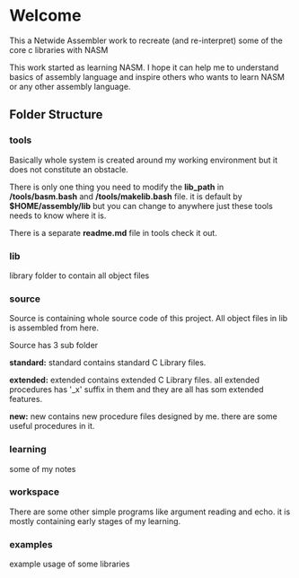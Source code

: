 # Welcome

This a Netwide Assembler work to recreate (and re-interpret) some of the core c libraries with NASM

This work started as learning NASM. I hope it can help me to understand basics of assembly language and inspire others who wants to learn NASM or any other assembly language.

## Folder Structure

### tools

Basically whole system is created around my working environment but it does not constitute an obstacle.

There is only one thing you need to modify the **lib_path** in **/tools/basm.bash** and **/tools/makelib.bash** file. it is default by **$HOME/assembly/lib** but you can change to anywhere just these tools needs to know where it is.

There is a separate **readme.md** file in tools check it out.

### lib

library folder to contain all object files

### source

Source is containing whole source code of this project. All object files in lib is assembled from here.

Source has 3 sub folder

**standard:** standard contains standard C Library files.

**extended:** extended contains extended C Library files. all extended procedures has '\_x' suffix in them and they are all has som extended features.

**new:** new contains new procedure files designed by me. there are some useful procedures in it.

### learning

some of my notes

### workspace

There are some other simple programs like argument reading and echo. it is mostly containing early stages of my learning.

### examples

example usage of some libraries

